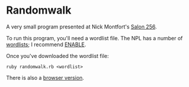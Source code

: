 # Randomwalk

A very small program presented at Nick Montfort's
[Salon 256](https://nickm.com/post/2017/04/salon-256-on-may-1/).

To run this program, you'll need a wordlist file. The NPL has a number of
[wordlists](http://wiki.puzzlers.org/dokuwiki/doku.php?id=solving:wordlists:about:start);
I recommend [ENABLE](http://wiki.puzzlers.org/pub/wordlists/enable1.txt).

Once you've downloaded the wordlist file:

```
ruby randomwalk.rb <wordlist>
```

There is also a [browser version](https://github.com/dougo/randomwalk).
